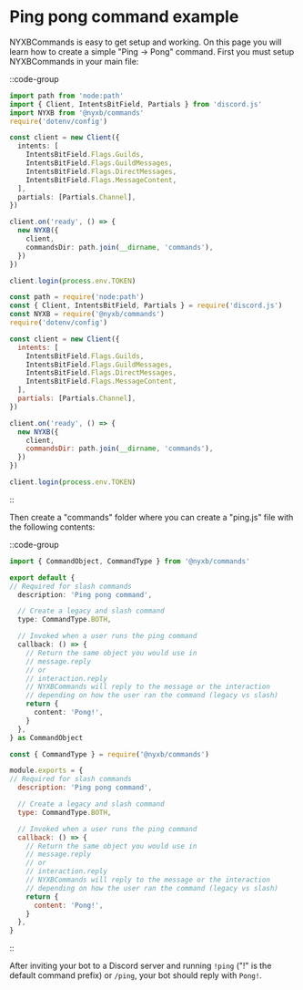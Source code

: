 # Ping pong command example

NYXBCommands is easy to get setup and working. On this page you will learn how to create a simple "Ping -> Pong" command.
First you must setup NYXBCommands in your main file:


::code-group
   ```ts [Typescript]
   import path from 'node:path'
   import { Client, IntentsBitField, Partials } from 'discord.js'
   import NYXB from '@nyxb/commands'
   require('dotenv/config')

   const client = new Client({
     intents: [
       IntentsBitField.Flags.Guilds,
       IntentsBitField.Flags.GuildMessages,
       IntentsBitField.Flags.DirectMessages,
       IntentsBitField.Flags.MessageContent,
     ],
     partials: [Partials.Channel],
   })

   client.on('ready', () => {
     new NYXB({
       client,
       commandsDir: path.join(__dirname, 'commands'),
     })
   })

   client.login(process.env.TOKEN)
   ```
   ```js [Javascript]
   const path = require('node:path')
   const { Client, IntentsBitField, Partials } = require('discord.js')
   const NYXB = require('@nyxb/commands')
   require('dotenv/config')

   const client = new Client({
     intents: [
       IntentsBitField.Flags.Guilds,
       IntentsBitField.Flags.GuildMessages,
       IntentsBitField.Flags.DirectMessages,
       IntentsBitField.Flags.MessageContent,
     ],
     partials: [Partials.Channel],
   })

   client.on('ready', () => {
     new NYXB({
       client,
       commandsDir: path.join(__dirname, 'commands'),
     })
   })

   client.login(process.env.TOKEN)
   ```
::

Then create a "commands" folder where you can create a "ping.js" file with the following contents:

::code-group
   ```ts [Typescript]
   import { CommandObject, CommandType } from '@nyxb/commands'

   export default {
   // Required for slash commands
     description: 'Ping pong command',

     // Create a legacy and slash command
     type: CommandType.BOTH,

     // Invoked when a user runs the ping command
     callback: () => {
       // Return the same object you would use in
       // message.reply
       // or
       // interaction.reply
       // NYXBCommands will reply to the message or the interaction
       // depending on how the user ran the command (legacy vs slash)
       return {
         content: 'Pong!',
       }
     },
   } as CommandObject
   ```
   ```js [Javascript]
   const { CommandType } = require('@nyxb/commands')

   module.exports = {
   // Required for slash commands
     description: 'Ping pong command',

     // Create a legacy and slash command
     type: CommandType.BOTH,

     // Invoked when a user runs the ping command
     callback: () => {
       // Return the same object you would use in
       // message.reply
       // or
       // interaction.reply
       // NYXBCommands will reply to the message or the interaction
       // depending on how the user ran the command (legacy vs slash)
       return {
         content: 'Pong!',
       }
     },
   }
   ```
::

After inviting your bot to a Discord server and running `!ping` ("!" is the default command prefix) or `/ping`, your bot should reply with `Pong!`.
